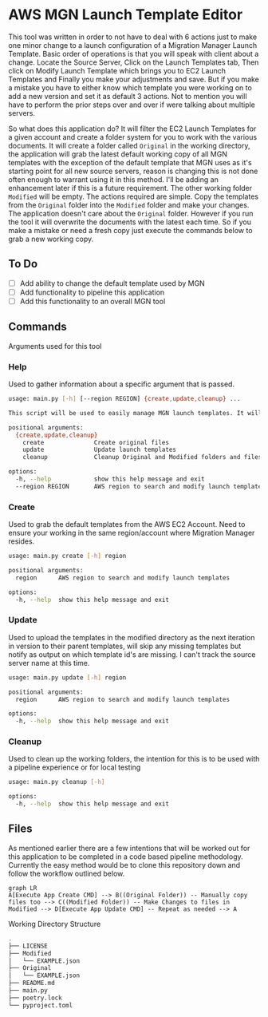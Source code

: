 # AWS MGN Launch Template Editor

This tool was written in order to not have to deal with 6 actions just to make one minor change to a launch configuration of a Migration Manager Launch Template. Basic order of operations is that you will speak with client about a change. Locate the Source Server, Click on the Launch Templates tab, Then click on Modify Launch Template which brings you to EC2 Launch Templates and Finally you make your adjustments and save. But if you make a mistake you have to either know which template you were working on to add a new version and set it as default 3 actions. Not to mention you will have to perform the prior steps over and over if were talking about multiple servers.

So what does this application do? It will filter the EC2 Launch Templates for a given account and create a folder system for you to work with the various documents. It will create a folder called `Original` in the working directory, the application will grab the latest default working copy of all MGN templates with the exception of the default template that MGN uses as it's starting point for all new source servers, reason is changing this is not done often enough to warrant using it in this method. I'll be adding an enhancement later if this is a future requirement. The other working folder `Modified` will be empty. The actions required are simple. Copy the templates from the `Original` folder into the `Modified` folder and make your changes. The application doesn't care about the `Original` folder. However if you run the tool it will overwrite the documents with the latest each time. So if you make a mistake or need a fresh copy just execute the commands below to grab a new working copy.

## To Do

- [ ] Add ability to change the default template used by MGN
- [ ] Add functionality to pipeline this application
- [ ] Add this functionality to an overall MGN tool

## Commands

Arguments used for this tool

### Help

Used to gather information about a specific argument that is passed.

```Bash
usage: main.py [-h] [--region REGION] {create,update,cleanup} ...

This script will be used to easily manage MGN launch templates. It will allow you to create the original files, update the launch templates, or cleanup the Original and Modified folders and files.

positional arguments:
  {create,update,cleanup}
    create              Create original files
    update              Update launch templates
    cleanup             Cleanup Original and Modified folders and files

options:
  -h, --help            show this help message and exit
  --region REGION       AWS region to search and modify launch templates for the default action
```

### Create

Used to grab the default templates from the AWS EC2 Account. Need to ensure your working in the same region/account where Migration Manager resides.

```bash
usage: main.py create [-h] region

positional arguments:
  region      AWS region to search and modify launch templates

options:
  -h, --help  show this help message and exit
```

### Update

Used to upload the templates in the modified directory as the next iteration in version to their parent templates, will skip any missing templates but notify as output on which template id's are missing. I can't track the source server name at this time.

```bash
usage: main.py update [-h] region

positional arguments:
  region      AWS region to search and modify launch templates

options:
  -h, --help  show this help message and exit
```

### Cleanup

Used to clean up the working folders, the intention for this is to be used with a pipeline experience or for local testing

```bash
usage: main.py cleanup [-h]

options:
  -h, --help  show this help message and exit
```

## Files

As mentioned earlier there are a few intentions that will be worked out for this application to be completed in a code based pipeline methodology. Currently the easy method would be to clone this repository down and follow the workflow outlined below.

```mermaid
graph LR
A[Execute App Create CMD] --> B((Original Folder)) -- Manually copy files too --> C((Modified Folder)) -- Make Changes to files in Modified --> D[Execute App Update CMD] -- Repeat as needed --> A
```

Working Directory Structure

```bash
.
├── LICENSE
├── Modified
│   └── EXAMPLE.json
├── Original
│   └── EXAMPLE.json
├── README.md
├── main.py
├── poetry.lock
└── pyproject.toml
```
